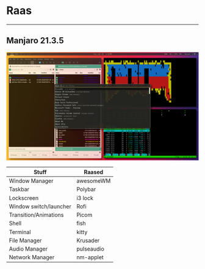 # Raas

---
## Manjaro 21.3.5

![](Resources/raas.png)

| Stuff | Raased |
|---------------------------|-------------------------|
| Window Manager | awesomeWM |
| Taskbar | Polybar |
| Lockscreen | i3 lock |
| Window switch/launcher | Rofi |
| Transition/Animations | Picom |
| Shell | fish |
| Terminal | kitty |
| File Manager | Krusader |
| Audio Manager | pulseaudio |
| Network Manager | nm-applet |